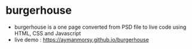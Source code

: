 # burgerhouse
- burgerhouse is a one page converted from PSD file to live code using HTML, CSS and Javascript
- live demo : https://aymanmorsy.github.io/burgerhouse
